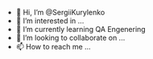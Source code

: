 - 👋 Hi, I’m @SergiiKurylenko
- 👀 I’m interested in ...
- 🌱 I’m currently learning QA Engenering
- 💞️ I’m looking to collaborate on ...
- 📫 How to reach me ...

<!---
SergiiKurylenko/SergiiKurylenko is a ✨ special ✨ repository because its `README.md` (this file) appears on your GitHub profile.
You can click the Preview link to take a look at your changes.
--->
